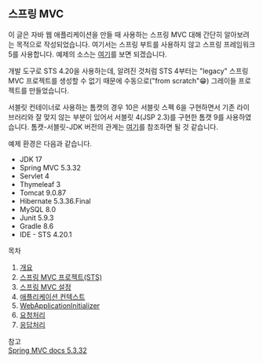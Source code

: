 ## 스프링 MVC

이 글은 자바 웹 애플리케이션을 만들 때 사용하는 스프링 MVC 대해 간단히 알아보려는 목적으로 작성되었습니다. 여기서는 스프링 부트를 사용하지 않고 스프링 프레임워크 5를 사용합니다. 예제의 소스는 [여기](https://github.com/boyd-dev/demo-mvc/tree/main/example)를 보면 되겠습니다.

개발 도구로 STS 4.20을 사용하는데, 알려진 것처럼 STS 4부터는 "legacy" 스프링 MVC 프로젝트를 생성할 수 없기 때문에 수동으로("from scratch"😁) 그레이들 프로젝트를 만들었습니다.  

서블릿 컨테이너로 사용하는 톰캣의 경우 10은 서블릿 스펙 6을 구현하면서 기존 라이브러리와 잘 맞지 않는 부분이 있어서 서블릿 4(JSP 2.3)를 구현한 톰캣 9를 사용하였습니다. 톰캣-서블릿-JDK 버전의 관계는 [여기](https://tomcat.apache.org/whichversion.html)를 참조하면 될 것 같습니다.

예제 환경은 다음과 같습니다.

- JDK 17
- Spring MVC 5.3.32
- Servlet 4
- Thymeleaf 3
- Tomcat 9.0.87
- Hibernate 5.3.36.Final
- MySQL 8.0
- Junit 5.9.3
- Gradle 8.6
- IDE - STS 4.20.1

목차

1. [개요](01/README.md)
2. [스프링 MVC 프로젝트(STS)](02/README.md)
3. [스프링 MVC 설정](03/README.md)
4. [애플리케이션 컨텍스트](04/README.md)
5. [WebApplicationInitializer](05/README.md)
6. [요청처리](06/README.md)
7. [응답처리](07/README.md)

참고  
[Spring MVC docs 5.3.32](https://docs.spring.io/spring-framework/docs/5.3.32/reference/html/web.html#mvc)
